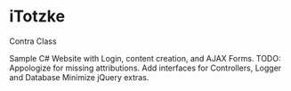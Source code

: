 iTotzke
=======

Contra Class

Sample C# Website with Login, content creation, and AJAX Forms. 
TODO:
Appologize for missing attributions. 
Add interfaces for Controllers, Logger and Database
Minimize jQuery extras.
